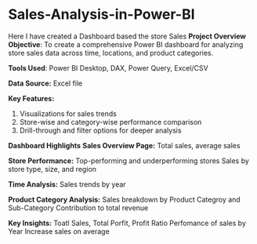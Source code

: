 # Sales-Analysis-in-Power-BI
Here I have created a Dashboard based the store Sales
**Project Overview**
**Objective**: To create a comprehensive Power BI dashboard for analyzing store sales data across time, locations, and product categories.

**Tools Used**: Power BI Desktop, DAX, Power Query, Excel/CSV

**Data Source:** Excel file

**Key Features:**
  1.  Visualizations for sales trends
  2.  Store-wise and category-wise performance comparison
  3.  Drill-through and filter options for deeper analysis

**Dashboard Highlights**
**Sales Overview Page:**
  Total sales, average sales

**Store Performance:**
  Top-performing and underperforming stores
  Sales by store type, size, and region

**Time Analysis:** 
  Sales trends by year
  
**Product Category Analysis:**
  Sales breakdown by Product Categroy and Sub-Category
  Contribution to total revenue

**Key Insights:**
  Toatl Sales, Total Porfit, Profit Ratio
  Perfomance of sales by Year
  Increase sales on average
